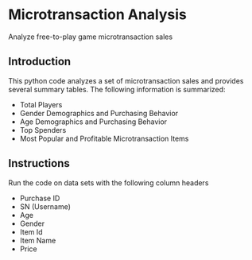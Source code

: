 # Microtransaction Analysis
Analyze free-to-play game microtransaction sales



## Introduction

This python code analyzes a set of microtransaction sales and provides several summary tables. The following information is summarized:

- Total Players
- Gender Demographics and Purchasing Behavior
- Age Demographics and Purchasing Behavior
- Top Spenders
- Most Popular and Profitable Microtransaction Items



## Instructions

Run the code on data sets with the following column headers

- Purchase ID
- SN (Username)
- Age
- Gender
- Item Id
- Item Name
- Price